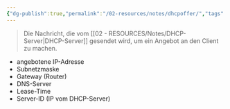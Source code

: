 ```yaml
---
{"dg-publish":true,"permalink":"/02-resources/notes/dhcpoffer/","tags":["netzwerk/protocol"],"noteIcon":"","updated":"2025-07-12T13:31:41.000+02:00"}
---
```


>Die Nachricht, die vom [[02 - RESOURCES/Notes/DHCP-Server\|DHCP-Server]] gesendet wird, um ein Angebot an den Client zu machen.

- angebotene IP-Adresse
- Subnetzmaske
- Gateway (Router)
- DNS-Server
- Lease-Time
- Server-ID (IP vom DHCP-Server)